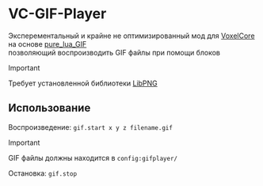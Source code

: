 # VC-GIF-Player

Эксперементальный и крайне не оптимизированный мод для [VoxelCore](https://github.com/MihailRis/voxelcore) на основе [pure_lua_GIF](https://github.com/Egor-Skriptunoff/pure_lua_GIF) \
позволяющий воспроизводить GIF файлы при помощи блоков

> [!IMPORTANT]
> Требует установленной библиотеки [LibPNG](https://github.com/Onran0/VCLibPNG)

## Использование

Воспроизведение: `gif.start x y z filename.gif`

> [!IMPORTANT]
> GIF файлы должны находится в `config:gifplayer/`

Остановка: `gif.stop`
